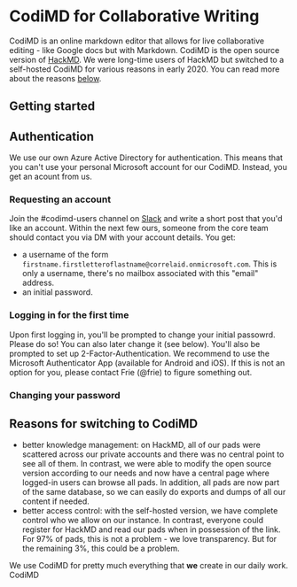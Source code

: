 # CodiMD for Collaborative Writing

CodiMD is an online markdown editor that allows for live collaborative editing - like Google docs but with Markdown. CodiMD is the open source version of [HackMD](https://hackmd.io). We were long-time users of HackMD but switched to a self-hosted CodiMD for various reasons in early 2020. You can read more about the reasons [below](codimd-for-collaborative-writing.md#reasons-for-switching-to-codimd).

## Getting started 

## Authentication

We use our own Azure Active Directory for authentication. This means that you can't use your personal Microsoft account for our CodiMD. Instead, you get an acount from us.

### Requesting an account

Join the \#codimd-users channel on [Slack](../communication/slack.md#i-want-to-get-access-to-slack-how-do-i-get-it) and write a short post that you'd like an account. Within the next few ours, someone from the core team should contact you via DM with your account details. You get:

* a username of the form `firstname.firstletteroflastname@correlaid.onmicrosoft.com`. This is only a username, there's no mailbox associated with this "email" address.
* an initial password. 

### Logging in for the first time

Upon first logging in, you'll be prompted to change your initial passowrd. Please do so! You can also later change it \(see below\). You'll also be prompted to set up 2-Factor-Authentication. We recommend to use the Microsoft Authenticator App \(available for Android and iOS\). If this is not an option for you, please contact Frie \(@frie\) to figure something out. 

### Changing your password 







## Reasons for switching to CodiMD

* better knowledge management: on HackMD, all of our pads were scattered across our private accounts and there was no central point to see all of them. In contrast, we were able to modify the open source version according to our needs and now have a central page where logged-in users can browse all pads. In addition, all pads are now part of the same database, so we can easily do exports and dumps of all our content if needed.
* better access control: with the self-hosted version, we have complete control who we allow on our instance. In contrast, everyone could register for HackMD and read our pads when in possession of the link. For 97% of pads, this is not a problem - we love transparency. But for the remaining 3%, this could be a problem.



We use CodiMD for pretty much everything that **we** create in our daily work. CodiMD

